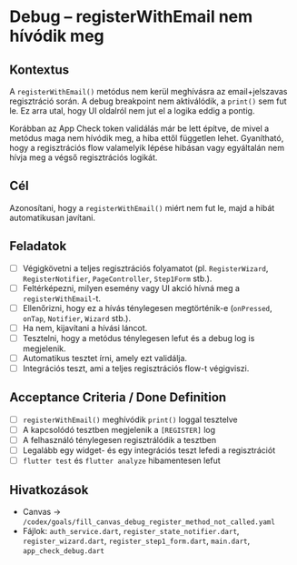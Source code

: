 # Debug – registerWithEmail nem hívódik meg

## Kontextus

A `registerWithEmail()` metódus nem kerül meghívásra az email+jelszavas regisztráció során. A debug breakpoint nem aktiválódik, a `print()` sem fut le. Ez arra utal, hogy UI oldalról nem jut el a logika eddig a pontig.

Korábban az App Check token validálás már be lett építve, de mivel a metódus maga nem hívódik meg, a hiba ettől független lehet. Gyanítható, hogy a regisztrációs flow valamelyik lépése hibásan vagy egyáltalán nem hívja meg a végső regisztrációs logikát.

## Cél

Azonosítani, hogy a `registerWithEmail()` miért nem fut le, majd a hibát automatikusan javítani.

## Feladatok

- [ ] Végigkövetni a teljes regisztrációs folyamatot (pl. `RegisterWizard`, `RegisterNotifier`, `PageController`, `Step1Form` stb.).
- [ ] Feltérképezni, milyen esemény vagy UI akció hívná meg a `registerWithEmail`-t.
- [ ] Ellenőrizni, hogy ez a hívás ténylegesen megtörténik-e (`onPressed`, `onTap`, `Notifier`, `Wizard` stb.).
- [ ] Ha nem, kijavítani a hívási láncot.
- [ ] Tesztelni, hogy a metódus ténylegesen lefut és a debug log is megjelenik.
- [ ] Automatikus tesztet írni, amely ezt validálja.
- [ ] Integrációs teszt, ami a teljes regisztrációs flow-t végigviszi.

## Acceptance Criteria / Done Definition

- [ ] `registerWithEmail()` meghívódik `print()` loggal tesztelve
- [ ] A kapcsolódó tesztben megjelenik a `[REGISTER]` log
- [ ] A felhasználó ténylegesen regisztrálódik a tesztben
- [ ] Legalább egy widget- és egy integrációs teszt lefedi a regisztrációt
- [ ] `flutter test` és `flutter analyze` hibamentesen lefut

## Hivatkozások

- Canvas → `/codex/goals/fill_canvas_debug_register_method_not_called.yaml`
- Fájlok: `auth_service.dart`, `register_state_notifier.dart`, `register_wizard.dart`, `register_step1_form.dart`, `main.dart`, `app_check_debug.dart`
